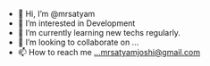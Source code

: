 - 👋 Hi, I’m @mrsatyam
- 👀 I’m interested in Development
- 🌱 I’m currently learning new techs regularly.
- 💞️ I’m looking to collaborate on ...
- 📫 How to reach me ...mrsatyamjoshi@gmail.com

<!---
mrsatyam/mrsatyam is a ✨ special ✨ repository because its `README.md` (this file) appears on your GitHub profile.
You can click the Preview link to take a look at your changes.
--->
